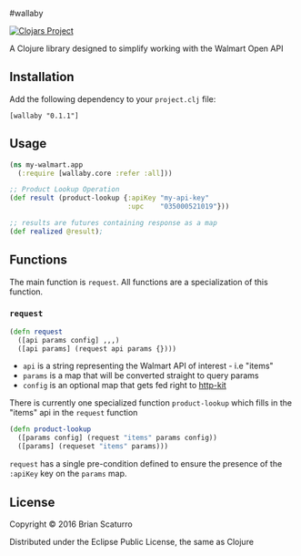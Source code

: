 #wallaby

[![Clojars Project](https://img.shields.io/clojars/v/wallaby.svg)](https://clojars.org/wallaby)

A Clojure library designed to simplify working with the Walmart Open API

## Installation

Add the following dependency to your `project.clj` file:

```
[wallaby "0.1.1"]
```

## Usage

```clojure
(ns my-walmart.app
  (:require [wallaby.core :refer :all]))

;; Product Lookup Operation
(def result (product-lookup {:apiKey "my-api-key"
                             :upc    "035000521019"}))

;; results are futures containing response as a map
(def realized @result);
```

## Functions

The main function is `request`. All functions are a specialization of this function.

### `request`

```clojure
(defn request
  ([api params config] ,,,)
  ([api params] (request api params {})))

```

* `api` is a string representing the Walmart API of interest - i.e "items"
* `params` is a map that will be converted straight to query params
* `config` is an optional map that gets fed right to [http-kit](http://www.http-kit.org/client.html)

There is currently one specialized function `product-lookup` which fills in the "items" api in the `request` function

```clojure
(defn product-lookup
  ([params config] (request "items" params config))
  ([params] (requeset "items" params)))
```

`request` has a single pre-condition defined to ensure the presence of the `:apiKey` key on the `params` map.

## License

Copyright © 2016 Brian Scaturro

Distributed under the Eclipse Public License, the same as Clojure
